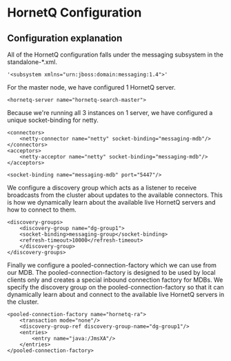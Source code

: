 ﻿HornetQ Configuration
=====================

Configuration explanation
-------------------------

All of the HornetQ configuration falls under the messaging subsystem in the standalone-*.xml.

	'<subsystem xmlns="urn:jboss:domain:messaging:1.4">'

For the master node, we have configured 1 HornetQ server.

	<hornetq-server name="hornetq-search-master">

Because we're running all 3 instances on 1 server, we have configured a unique socket-binding for netty.

	<connectors>
	    <netty-connector name="netty" socket-binding="messaging-mdb"/>
	</connectors>
	<acceptors>
	    <netty-acceptor name="netty" socket-binding="messaging-mdb"/>
	</acceptors>

	<socket-binding name="messaging-mdb" port="5447"/>

We configure a discovery group which acts as a listener to receive broadcasts from the cluster about updates to the available connectors.  This is how we dynamically learn about the available live HornetQ servers and how to connect to them.

	<discovery-groups>
	    <discovery-group name="dg-group1">
		<socket-binding>messaging-group</socket-binding>
		<refresh-timeout>10000</refresh-timeout>
	    </discovery-group>
	</discovery-groups>

Finally we configure a pooled-connection-factory which we can use from our MDB.  The pooled-connection-factory is designed to be used by local clients only and creates a special inbound connection factory for MDBs.  We specify the discovery group on the pooled-connection-factory so that it can dynamically learn about and connect to the available live HornetQ servers in the cluster.

	<pooled-connection-factory name="hornetq-ra">
		<transaction mode="none"/>
		<discovery-group-ref discovery-group-name="dg-group1"/>
		<entries>
			<entry name="java:/JmsXA"/>
		</entries>
	</pooled-connection-factory>

